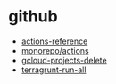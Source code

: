 # github

* [actions-reference](https://docs.github.com/en/actions/reference)
* [monorepo/actions](https://github.com/neuralnetes/monorepo/actions)
* [gcloud-projects-delete](https://github.com/neuralnetes/monorepo/actions/workflows/gcloud-projects-delete.yaml)
* [terragrunt-run-all](https://github.com/neuralnetes/monorepo/actions/workflows/terragrunt-run-all.yaml)
